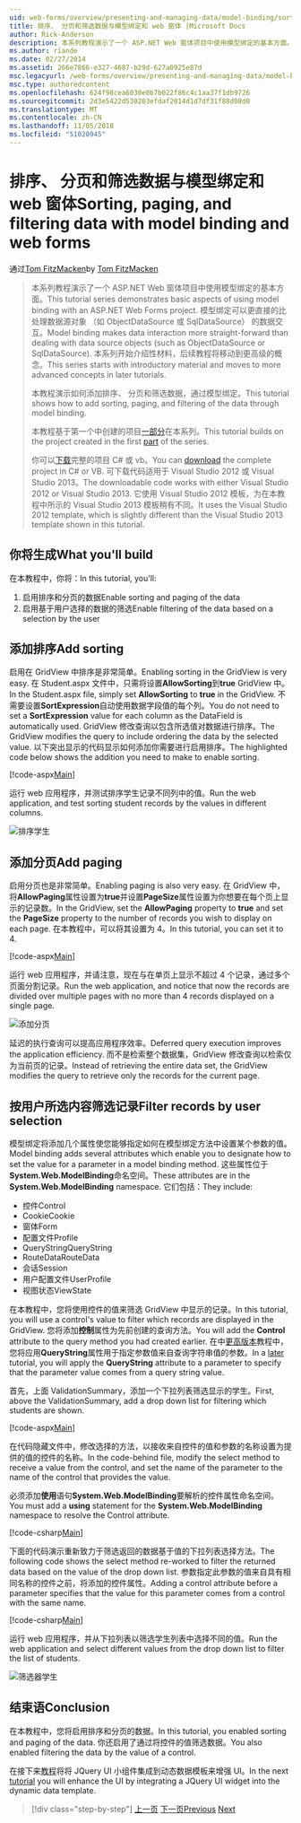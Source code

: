```yaml
---
uid: web-forms/overview/presenting-and-managing-data/model-binding/sorting-paging-and-filtering-data
title: 排序、 分页和筛选数据与模型绑定和 web 窗体 |Microsoft Docs
author: Rick-Anderson
description: 本系列教程演示了一个 ASP.NET Web 窗体项目中使用模型绑定的基本方面。 模型绑定使数据交互...更多直接-
ms.author: riande
ms.date: 02/27/2014
ms.assetid: 266e7866-e327-4687-b29d-627a0925e87d
msc.legacyurl: /web-forms/overview/presenting-and-managing-data/model-binding/sorting-paging-and-filtering-data
msc.type: authoredcontent
ms.openlocfilehash: 624f98cea6030e0b7b022f86c4c1aa37f1db9726
ms.sourcegitcommit: 2d3e5422d530203efdaf2014d1d7df31f88d08d0
ms.translationtype: MT
ms.contentlocale: zh-CN
ms.lasthandoff: 11/05/2018
ms.locfileid: "51020945"
---
```

<a name="sorting-paging-and-filtering-data-with-model-binding-and-web-forms"></a><span data-ttu-id="3a135-104">排序、 分页和筛选数据与模型绑定和 web 窗体</span><span class="sxs-lookup"><span data-stu-id="3a135-104">Sorting, paging, and filtering data with model binding and web forms</span></span>
====================
<span data-ttu-id="3a135-105">通过[Tom FitzMacken](https://github.com/tfitzmac)</span><span class="sxs-lookup"><span data-stu-id="3a135-105">by [Tom FitzMacken](https://github.com/tfitzmac)</span></span>

> <span data-ttu-id="3a135-106">本系列教程演示了一个 ASP.NET Web 窗体项目中使用模型绑定的基本方面。</span><span class="sxs-lookup"><span data-stu-id="3a135-106">This tutorial series demonstrates basic aspects of using model binding with an ASP.NET Web Forms project.</span></span> <span data-ttu-id="3a135-107">模型绑定可以更直接的比处理数据源对象 （如 ObjectDataSource 或 SqlDataSource） 的数据交互。</span><span class="sxs-lookup"><span data-stu-id="3a135-107">Model binding makes data interaction more straight-forward than dealing with data source objects (such as ObjectDataSource or SqlDataSource).</span></span> <span data-ttu-id="3a135-108">本系列开始介绍性材料，后续教程将移动到更高级的概念。</span><span class="sxs-lookup"><span data-stu-id="3a135-108">This series starts with introductory material and moves to more advanced concepts in later tutorials.</span></span>
> 
> <span data-ttu-id="3a135-109">本教程演示如何添加排序、 分页和筛选数据，通过模型绑定。</span><span class="sxs-lookup"><span data-stu-id="3a135-109">This tutorial shows how to add sorting, paging, and filtering of the data through model binding.</span></span>
> 
> <span data-ttu-id="3a135-110">本教程基于第一个中创建的项目[一部分](retrieving-data.md)在本系列。</span><span class="sxs-lookup"><span data-stu-id="3a135-110">This tutorial builds on the project created in the first [part](retrieving-data.md) of the series.</span></span>
> 
> <span data-ttu-id="3a135-111">你可以[下载](https://go.microsoft.com/fwlink/?LinkId=286116)完整的项目 C# 或 vb。</span><span class="sxs-lookup"><span data-stu-id="3a135-111">You can [download](https://go.microsoft.com/fwlink/?LinkId=286116) the complete project in C# or VB.</span></span> <span data-ttu-id="3a135-112">可下载代码适用于 Visual Studio 2012 或 Visual Studio 2013。</span><span class="sxs-lookup"><span data-stu-id="3a135-112">The downloadable code works with either Visual Studio 2012 or Visual Studio 2013.</span></span> <span data-ttu-id="3a135-113">它使用 Visual Studio 2012 模板，为在本教程中所示的 Visual Studio 2013 模板稍有不同。</span><span class="sxs-lookup"><span data-stu-id="3a135-113">It uses the Visual Studio 2012 template, which is slightly different than the Visual Studio 2013 template shown in this tutorial.</span></span>


## <a name="what-youll-build"></a><span data-ttu-id="3a135-114">你将生成</span><span class="sxs-lookup"><span data-stu-id="3a135-114">What you'll build</span></span>

<span data-ttu-id="3a135-115">在本教程中，你将：</span><span class="sxs-lookup"><span data-stu-id="3a135-115">In this tutorial, you'll:</span></span>

1. <span data-ttu-id="3a135-116">启用排序和分页的数据</span><span class="sxs-lookup"><span data-stu-id="3a135-116">Enable sorting and paging of the data</span></span>
2. <span data-ttu-id="3a135-117">启用基于用户选择的数据的筛选</span><span class="sxs-lookup"><span data-stu-id="3a135-117">Enable filtering of the data based on a selection by the user</span></span>

## <a name="add-sorting"></a><span data-ttu-id="3a135-118">添加排序</span><span class="sxs-lookup"><span data-stu-id="3a135-118">Add sorting</span></span>

<span data-ttu-id="3a135-119">启用在 GridView 中排序是非常简单。</span><span class="sxs-lookup"><span data-stu-id="3a135-119">Enabling sorting in the GridView is very easy.</span></span> <span data-ttu-id="3a135-120">在 Student.aspx 文件中，只需将设置**AllowSorting**到**true** GridView 中。</span><span class="sxs-lookup"><span data-stu-id="3a135-120">In the Student.aspx file, simply set **AllowSorting** to **true** in the GridView.</span></span> <span data-ttu-id="3a135-121">不需要设置**SortExpression**自动使用数据字段值的每个列。</span><span class="sxs-lookup"><span data-stu-id="3a135-121">You do not need to set a **SortExpression** value for each column as the DataField is automatically used.</span></span> <span data-ttu-id="3a135-122">GridView 修改查询以包含所选值对数据进行排序。</span><span class="sxs-lookup"><span data-stu-id="3a135-122">The GridView modifies the query to include ordering the data by the selected value.</span></span> <span data-ttu-id="3a135-123">以下突出显示的代码显示如何添加你需要进行启用排序。</span><span class="sxs-lookup"><span data-stu-id="3a135-123">The highlighted code below shows the addition you need to make to enable sorting.</span></span>

[!code-aspx[Main](sorting-paging-and-filtering-data/samples/sample1.aspx?highlight=5)]

<span data-ttu-id="3a135-124">运行 web 应用程序，并测试排序学生记录不同列中的值。</span><span class="sxs-lookup"><span data-stu-id="3a135-124">Run the web application, and test sorting student records by the values in different columns.</span></span>

![排序学生](sorting-paging-and-filtering-data/_static/image2.png)

## <a name="add-paging"></a><span data-ttu-id="3a135-126">添加分页</span><span class="sxs-lookup"><span data-stu-id="3a135-126">Add paging</span></span>

<span data-ttu-id="3a135-127">启用分页也是非常简单。</span><span class="sxs-lookup"><span data-stu-id="3a135-127">Enabling paging is also very easy.</span></span> <span data-ttu-id="3a135-128">在 GridView 中，将**AllowPaging**属性设置为**true**并设置**PageSize**属性设置为你想要在每个页上显示的记录数。</span><span class="sxs-lookup"><span data-stu-id="3a135-128">In the GridView, set the **AllowPaging** property to **true** and set the **PageSize** property to the number of records you wish to display on each page.</span></span> <span data-ttu-id="3a135-129">在本教程中，可以将其设置为 4。</span><span class="sxs-lookup"><span data-stu-id="3a135-129">In this tutorial, you can set it to 4.</span></span>

[!code-aspx[Main](sorting-paging-and-filtering-data/samples/sample2.aspx?highlight=5)]

<span data-ttu-id="3a135-130">运行 web 应用程序，并请注意，现在与在单页上显示不超过 4 个记录，通过多个页面分割记录。</span><span class="sxs-lookup"><span data-stu-id="3a135-130">Run the web application, and notice that now the records are divided over multiple pages with no more than 4 records displayed on a single page.</span></span>

![添加分页](sorting-paging-and-filtering-data/_static/image4.png)

<span data-ttu-id="3a135-132">延迟的执行查询可以提高应用程序效率。</span><span class="sxs-lookup"><span data-stu-id="3a135-132">Deferred query execution improves the application efficiency.</span></span> <span data-ttu-id="3a135-133">而不是检索整个数据集，GridView 修改查询以检索仅为当前页的记录。</span><span class="sxs-lookup"><span data-stu-id="3a135-133">Instead of retrieving the entire data set, the GridView modifies the query to retrieve only the records for the current page.</span></span>

## <a name="filter-records-by-user-selection"></a><span data-ttu-id="3a135-134">按用户所选内容筛选记录</span><span class="sxs-lookup"><span data-stu-id="3a135-134">Filter records by user selection</span></span>

<span data-ttu-id="3a135-135">模型绑定将添加几个属性使您能够指定如何在模型绑定方法中设置某个参数的值。</span><span class="sxs-lookup"><span data-stu-id="3a135-135">Model binding adds several attributes which enable you to designate how to set the value for a parameter in a model binding method.</span></span> <span data-ttu-id="3a135-136">这些属性位于**System.Web.ModelBinding**命名空间。</span><span class="sxs-lookup"><span data-stu-id="3a135-136">These attributes are in the **System.Web.ModelBinding** namespace.</span></span> <span data-ttu-id="3a135-137">它们包括：</span><span class="sxs-lookup"><span data-stu-id="3a135-137">They include:</span></span>

- <span data-ttu-id="3a135-138">控件</span><span class="sxs-lookup"><span data-stu-id="3a135-138">Control</span></span>
- <span data-ttu-id="3a135-139">Cookie</span><span class="sxs-lookup"><span data-stu-id="3a135-139">Cookie</span></span>
- <span data-ttu-id="3a135-140">窗体</span><span class="sxs-lookup"><span data-stu-id="3a135-140">Form</span></span>
- <span data-ttu-id="3a135-141">配置文件</span><span class="sxs-lookup"><span data-stu-id="3a135-141">Profile</span></span>
- <span data-ttu-id="3a135-142">QueryString</span><span class="sxs-lookup"><span data-stu-id="3a135-142">QueryString</span></span>
- <span data-ttu-id="3a135-143">RouteData</span><span class="sxs-lookup"><span data-stu-id="3a135-143">RouteData</span></span>
- <span data-ttu-id="3a135-144">会话</span><span class="sxs-lookup"><span data-stu-id="3a135-144">Session</span></span>
- <span data-ttu-id="3a135-145">用户配置文件</span><span class="sxs-lookup"><span data-stu-id="3a135-145">UserProfile</span></span>
- <span data-ttu-id="3a135-146">视图状态</span><span class="sxs-lookup"><span data-stu-id="3a135-146">ViewState</span></span>

<span data-ttu-id="3a135-147">在本教程中，您将使用控件的值来筛选 GridView 中显示的记录。</span><span class="sxs-lookup"><span data-stu-id="3a135-147">In this tutorial, you will use a control's value to filter which records are displayed in the GridView.</span></span> <span data-ttu-id="3a135-148">您将添加**控制**属性为先前创建的查询方法。</span><span class="sxs-lookup"><span data-stu-id="3a135-148">You will add the **Control** attribute to the query method you had created earlier.</span></span> <span data-ttu-id="3a135-149">在中[更高版本](using-query-string-values-to-retrieve-data.md)教程中，您将应用**QueryString**属性用于指定参数值来自查询字符串值的参数。</span><span class="sxs-lookup"><span data-stu-id="3a135-149">In a [later](using-query-string-values-to-retrieve-data.md) tutorial, you will apply the **QueryString** attribute to a parameter to specify that the parameter value comes from a query string value.</span></span>

<span data-ttu-id="3a135-150">首先，上面 ValidationSummary，添加一个下拉列表筛选显示的学生。</span><span class="sxs-lookup"><span data-stu-id="3a135-150">First, above the ValidationSummary, add a drop down list for filtering which students are shown.</span></span>

[!code-aspx[Main](sorting-paging-and-filtering-data/samples/sample3.aspx?highlight=3-11)]

<span data-ttu-id="3a135-151">在代码隐藏文件中，修改选择的方法，以接收来自控件的值和参数的名称设置为提供的值的控件的名称。</span><span class="sxs-lookup"><span data-stu-id="3a135-151">In the code-behind file, modify the select method to receive a value from the control, and set the name of the parameter to the name of the control that provides the value.</span></span>

<span data-ttu-id="3a135-152">必须添加**使用**语句**System.Web.ModelBinding**要解析的控件属性命名空间。</span><span class="sxs-lookup"><span data-stu-id="3a135-152">You must add a **using** statement for the **System.Web.ModelBinding** namespace to resolve the Control attribute.</span></span>

[!code-csharp[Main](sorting-paging-and-filtering-data/samples/sample4.cs)]

<span data-ttu-id="3a135-153">下面的代码演示重新致力于筛选返回的数据基于值的下拉列表选择方法。</span><span class="sxs-lookup"><span data-stu-id="3a135-153">The following code shows the select method re-worked to filter the returned data based on the value of the drop down list.</span></span> <span data-ttu-id="3a135-154">参数指定此参数的值来自具有相同名称的控件之前，将添加的控件属性。</span><span class="sxs-lookup"><span data-stu-id="3a135-154">Adding a control attribute before a parameter specifies that the value for this parameter comes from a control with the same name.</span></span>

[!code-csharp[Main](sorting-paging-and-filtering-data/samples/sample5.cs)]

<span data-ttu-id="3a135-155">运行 web 应用程序，并从下拉列表以筛选学生列表中选择不同的值。</span><span class="sxs-lookup"><span data-stu-id="3a135-155">Run the web application and select different values from the drop down list to filter the list of students.</span></span>

![筛选器学生](sorting-paging-and-filtering-data/_static/image6.png)

## <a name="conclusion"></a><span data-ttu-id="3a135-157">结束语</span><span class="sxs-lookup"><span data-stu-id="3a135-157">Conclusion</span></span>

<span data-ttu-id="3a135-158">在本教程中，您将启用排序和分页的数据。</span><span class="sxs-lookup"><span data-stu-id="3a135-158">In this tutorial, you enabled sorting and paging of the data.</span></span> <span data-ttu-id="3a135-159">你还启用了通过将控件的值筛选数据。</span><span class="sxs-lookup"><span data-stu-id="3a135-159">You also enabled filtering the data by the value of a control.</span></span>

<span data-ttu-id="3a135-160">在接下来[教程](integrating-jquery-ui.md)将将 JQuery UI 小组件集成到动态数据模板来增强 UI。</span><span class="sxs-lookup"><span data-stu-id="3a135-160">In the next [tutorial](integrating-jquery-ui.md) you will enhance the UI by integrating a JQuery UI widget into the dynamic data template.</span></span>

> [!div class="step-by-step"]
> <span data-ttu-id="3a135-161">[上一页](updating-deleting-and-creating-data.md)
> [下一页](integrating-jquery-ui.md)</span><span class="sxs-lookup"><span data-stu-id="3a135-161">[Previous](updating-deleting-and-creating-data.md)
[Next](integrating-jquery-ui.md)</span></span>
